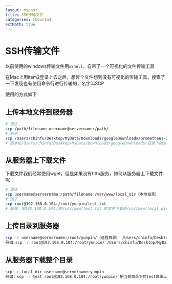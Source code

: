 ```yaml
---
layout: mypost
title: SSH传输文件
categories: [Ubuntu]
extMath: true
---
```


# SSH传输文件

以前使用的windows传输文件用`xShell`，自带了一个可视化的文件传输工具

在Mac上用item2登录上去之后，想传个文件想到没有可视化的传输工具，搜索了一下发现也有使用命令行进行传输的，名字叫SCP

使用的方式如下

## 上传本地文件到服务器

```bash
# 语法
scp /path/filename username@servername:/path/
# 例子
scp /Users/chinfu/Desktop/MyData/Downloads/googleDownloads/prometheus-2.42.0.linux-arm64.tar.gz root@192.168.0.104:/root/yunpin/prometheus
# 把本机/Users/chinfu/Desktop/MyData/Downloads/googleDownloads/目录下的prometheus-2.42.0.linux-arm64.tar.gz文件上传到192.168.0.104服务器上的/root/yunpin/prometheus目录下
```

## 从服务器上下载文件

下载文件我们经常使用wget，但是如果没有http服务，如何从服务器上下载文件呢

```bash
# 语法
scp username@servername:/path/filename /var/www/local_dir（本地目录） 
# 例子
scp root@192.168.0.104:/root/yunpin/test.txt 
# 解释：把192.168.0.104上的/var/www/test.txt 的文件下载到/var/www/local_dir（本地目录）
```

## 上传目录到服务器

```bash
scp -r username@servername:/root/yunpin/（远程目录） /Users/chinfu/Desktop/MyData/（本地目录） 
例如:scp -r root@192.168.0.104:/root/yunpin/ /Users/chinfu/Desktop/MyData/
```

## 从服务器下载整个目录

```bash
scp -r local_dir username@servername:yunpin 
例如：scp -r test root@192.168.0.104:/root/yunpin/ 把当前目录下的test目录上传到服务器的/var/www/ 目录
```

